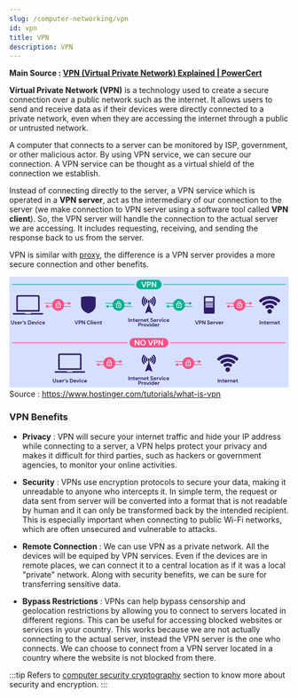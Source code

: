 ```yaml
---
slug: /computer-networking/vpn
id: vpn
title: VPN
description: VPN
---
```


**Main Source : [VPN (Virtual Private Network) Explained | PowerCert](https://youtu.be/R-JUOpCgTZc?si=vIQRWPCVOFV5-vun)**

**Virtual Private Network (VPN)** is a technology used to create a secure connection over a public network such as the internet. It allows users to send and receive data as if their devices were directly connected to a private network, even when they are accessing the internet through a public or untrusted network.

A computer that connects to a server can be monitored by ISP, government, or other malicious actor. By using VPN service, we can secure our connection. A VPN service can be thought as a virtual shield of the connection we establish.

Instead of connecting directly to the server, a VPN service which is operated in a **VPN server**, act as the intermediary of our connection to the server (we make connection to VPN server using a software tool called **VPN client**). So, the VPN server will handle the connection to the actual server we are accessing. It includes requesting, receiving, and sending the response back to us from the server.

VPN is similar with [proxy](/computer-networking/proxy), the difference is a VPN server provides a more secure connection and other benefits.

![VPN that acts as a middle shield between client and the internet](./vpn-example.png)  
Source : https://www.hostinger.com/tutorials/what-is-vpn

### VPN Benefits

- **Privacy** : VPN will secure your internet traffic and hide your IP address while connecting to a server, a VPN helps protect your privacy and makes it difficult for third parties, such as hackers or government agencies, to monitor your online activities.

- **Security** : VPNs use encryption protocols to secure your data, making it unreadable to anyone who intercepts it. In simple term, the request or data sent from server will be converted into a format that is not readable by human and it can only be transformed back by the intended recipient. This is especially important when connecting to public Wi-Fi networks, which are often unsecured and vulnerable to attacks.

- **Remote Connection** : We can use VPN as a private network. All the devices will be equiped by VPN services. Even if the devices are in remote places, we can connect it to a central location as if it was a local "private" network. Along with security benefits, we can be sure for transferring sensitive data.

- **Bypass Restrictions** : VPNs can help bypass censorship and geolocation restrictions by allowing you to connect to servers located in different regions. This can be useful for accessing blocked websites or services in your country. This works because we are not actually connecting to the actual server, instead the VPN server is the one who connects. We can choose to connect from a VPN server located in a country where the website is not blocked from there.

:::tip
Refers to [computer security cryptography](/computer-security) section to know more about security and encryption.
:::
